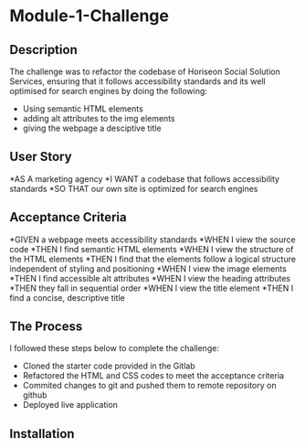# Module-1-Challenge

## Description
The challenge was to refactor the codebase of Horiseon Social Solution Services, ensuring that it follows accessibility standards and its well optimised for search engines by doing the following:
* Using semantic HTML elements
* adding alt attributes to the img elements
* giving the webpage a desciptive title



## User Story
*AS A marketing agency
*I WANT a codebase that follows accessibility standards
*SO THAT our own site is optimized for search engines

## Acceptance Criteria
*GIVEN a webpage meets accessibility standards
*WHEN I view the source code
*THEN I find semantic HTML elements
*WHEN I view the structure of the HTML elements
*THEN I find that the elements follow a logical structure independent of styling and positioning
*WHEN I view the image elements
*THEN I find accessible alt attributes
*WHEN I view the heading attributes
*THEN they fall in sequential order
*WHEN I view the title element
*THEN I find a concise, descriptive title

## The Process
I followed these steps below to complete the challenge:
* Cloned the starter code provided in the Gitlab
* Refactored the HTML and CSS codes to meet the acceptance criteria
* Commited changes to git and pushed them to remote repository on github
* Deployed live application 

## Installation



